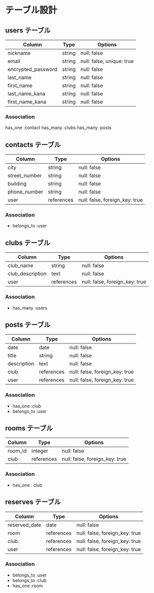# テーブル設計

## users テーブル

| Column             | Type   | Options                   |
| ------------------ | ------ | ------------------------- |
| nickname           | string | null: false               |
| email              | string | null: false, unique: true |
| encrypted_password | string | null: false               |
| last_name          | string | null: false               |
| first_name         | string | null: false               |
| last_name_kana     | string | null: false               |
| first_name_kana    | string | null: false               |

### Association

has_one :contact
has_many :clubs
has_many :posts

## contacts テーブル

| Column             | Type       | Options                        |
| ------------------ | ---------- | ------------------------------ |
| city               | string     | null: false                    |
| street_number      | string     | null: false                    |
| building           | string     | null: false                    |
| phone_number       | string     | null: false                    |
| user               | references | null: false, foreign_key: true |

### Association

- belongs_to :user

## clubs テーブル

| Column           | Type       | Options                        |
| ---------------- | ---------- | ------------------------------ |
| club_name        | string     | null: false                    |
| club_description | text       | null: false                    |
| user             | references | null: false, foreign_key: true |

### Association

- has_many :users

## posts テーブル

| Column      | Type       | Options                        |
| ----------- | ---------- | ------------------------------ |
| date        | date       | null: false                    |
| title       | string     | null: false                    |
| description | text       | null: false                    |
| club        | references | null: false, foreign_key: true |
| user        | references | null: false, foreign_key: true |

### Association

- has_one :club
- belongs_to :user

## rooms テーブル

| Column    | Type         | Options                      |
| --------- | ---------- | ------------------------------ |
| room_id   | integer    | null: false                    |
| club      | references | null: false, foreign_key: true |

### Association

- has_one : club

## reserves テーブル

| Column        | Type       | Options                        |
| ------------- | ---------- | ------------------------------ |
| reserved_date | date       | null: false                    |
| room          | references | null: false, foreign_key: true |
| club          | references | null: false, foreign_key: true |
| user          | references | null: false, foreign_key: true |

### Association

- belongs_to :user
- belongs_to :club
- has_one :room